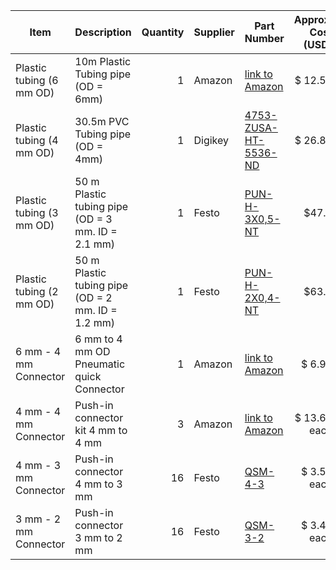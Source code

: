 | **Item**             | **Description**                  | **Quantity** | **Supplier**     | **Part Number**       | **Approx. Cost (USD)** |
|----------------------|----------------------------------|-------------:|------------------|-----------------------|-----------------------:|
| Plastic tubing (6 mm OD) | 10m Plastic Tubing pipe (OD = 6mm) | 1       | Amazon        | [link to Amazon](https://www.amazon.com/Quickun-Pneumatic-Polyurethane-Compressor-Transfer/dp/B07WHJ93M6/ref=sr_1_2?crid=22X0U9EJYCHP3&dib=eyJ2IjoiMSJ9.W4Z-E-mQIwyniyUmOdjfPrD_DcPnDiN98YueyCXiXeApmXTjKv5-Ubm_ugzwYsh29CVqToZ1os7MFP064pL0nCj3kjBHa-1w0F7XLanpXe5LJHyS4dkDTJiRzAIoUKEBfnGwNJE4aROHkCYpUn57ocitzQ8x8Z1Y19jiXmBSJQnzq5px9JI9dZ_PQQRamkoD3016LPxPclgfxK6uIrSs9LqypOfxQI9ZAfYZylBfdTgaBE3R2ZlNZn8SunZUPqL1znxo-nF9bUE94018cSUOgvzEZCWxycrKBsZvCspYCKE.x3Y6ca-ahYBULnfCq6_iiT-NZLbPr_eYJtuSCgHHw3U&dib_tag=se&keywords=6+mm+OD+air+tube+clear&qid=1724807422&s=hi&sprefix=6+mm+od+air+tube+clear+%2Ctools%2C126&sr=1-2)         | \$ 12.59           |
| Plastic tubing (4 mm OD) | 30.5m PVC Tubing pipe (OD = 4mm) | 1       | Digikey        | [4753-ZUSA-HT-5536-ND](https://www.digikey.com/en/products/detail/fix-supply/ZUSA-HT-5536/17787802)         | \$ 26.86            
|Plastic tubing (3 mm OD) | 50 m Plastic tubing pipe (OD = 3 mm. ID = 2.1 mm) | 1 |Festo | [PUN-H-3X0,5-NT](https://www.festo.com/us/en/a/197375/) |$47.5 
|Plastic tubing (2 mm OD) | 50 m Plastic tubing pipe (OD = 2 mm. ID = 1.2 mm) | 1 |Festo | [PUN-H-2X0,4-NT](https://www.festo.com/us/en/a/197375/) |$63.5 
| 6 mm - 4 mm Connector | 6 mm to 4 mm OD Pneumatic quick Connector | 1| Amazon | [link to Amazon](https://www.amazon.com/Pneumatic-Connector-Connect-fittings-Straight/dp/B09SYZHTMR/ref=sr_1_2?crid=256IAGNAEFNDF&dib=eyJ2IjoiMSJ9.84xWqtswqBqEQ9ySMz5e9ZHUGP7X3b7qs6Ew0RsvgTTIjjak2tMKV_0lsuYtWoYrbaH1zJE2llSAVMV2YdMQ3QPoiiVy_V_d14hiNn7e0oM5nTQ3zbjamMKzqTpPy9R9OI_I_RdF1CthJoo0r1MknRvHWTbSxuRfNgJNIGdtKF2C043zFmQIU7vv5nZkxbtWvvI-nEVo0VQiBQtV32zkNBC3Cis_czNB07H7ZBN4Q7o.cCyUdkLCMLFnNO8AkaADNpKCLPQ24LtwyttQwbsSqLQ&dib_tag=se&keywords=6mm%2Bto%2B4%2Bmm%2Bconnector&qid=1724806787&sprefix=6mm%2Bto%2B4%2Bmm%2Bconnector%2Caps%2C142&sr=8-2&th=1) | $ 6.99
| 4 mm - 4 mm Connector | Push-in connector kit 4 mm to 4 mm | 3 | Amazon | [link to Amazon](https://www.amazon.com/gp/product/B08LD3YQXB/ref=ox_sc_act_title_1?smid=A37DFQ476WZ5XM&th=1) | $ 13.69 each
| 4 mm - 3 mm Connector | Push-in connector 4 mm to 3 mm | 16 | Festo | [QSM-4-3](https://www.festo.com/us/en/a/153326/) | $ 3.56 each
| 3 mm - 2 mm Connector | Push-in connector 3 mm to 2 mm | 16 | Festo | [QSM-3-2](https://www.festo.com/us/en/a/133029/) | $ 3.47 each